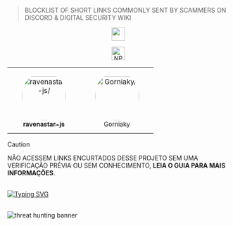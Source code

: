 > BLOCKLIST OF SHORT LINKS COMMONLY SENT BY SCAMMERS ON DISCORD & DIGITAL SECURITY WIKI

<p align="center">
<a href="https://www.npmjs.com/package/ravenastar" target="_blank"><img src="https://img.shields.io/badge/-ravenastar-c40404?style=flat-square&labelColor=c40404&logo=npm&logoColor=white&link=https://www.npmjs.com/package/ravenastar" height="30" /></a>
<p align="center">
<a href="https://www.npmjs.com/package/ravenastar" target="_blank"><img alt="NPM Version" src="https://img.shields.io/npm/v/ravenastar?style=flat-square&logo=npm&labelColor=c40404&color=c40404" height="30" ></a>

<table align="center">
<tr> 
    <td align="center" style="word-wrap: break-word; width: 150.0; height: 150.0">
        <a href=https://github.com/ravenastar-js>
            <img src=https://avatars.githubusercontent.com/u/31909648?v=4 width="100;"  style="border-radius:50%;align-items:center;justify-content:center;overflow:hidden;padding-top:10px" alt=ravenastar-js/>
            <br />
            <sub style="font-size:14px"><b>ravenastar-js</b></sub>
        </a>
    </td>
    <td align="center" style="word-wrap: break-word; width: 150.0; height: 150.0">
        <a href=https://github.com/Gorniaky>
            <img src=https://avatars.githubusercontent.com/u/30408913?v=4 width="100;"  style="border-radius:50%;align-items:center;justify-content:center;overflow:hidden;padding-top:10px" alt=Gorniaky/>
            <br />
            <sub style="font-size:14px">Gorniaky</b></sub>
        </a>
    </td>
</tr>
</table>
</p>

> [!CAUTION]
> NÃO ACESSEM LINKS ENCURTADOS DESSE PROJETO SEM UMA VERIFICAÇÃO PRÉVIA OU SEM CONHECIMENTO, **LEIA O GUIA PARA MAIS INFORMAÇÕES**.
<br>
<a href="https://github.com/ravenastar-js/shortlinks-scams/wiki"><img src="https://readme-typing-svg.demolab.com?font=Fira+Code&weight=500&size=22&duration=999&pause=3000&color=57F287&multiline=true&random=false&width=460&lines=%E2%9E%A4+CLIQUE+AQUI++PARA+ACESSAR+O+GUIA" alt="Typing SVG" /></a>
<br><br>




![threat hunting banner](https://i.imgur.com/nEjoL90.jpg)

